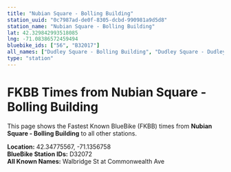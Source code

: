 ```yaml
---
title: "Nubian Square - Bolling Building"
station_uuid: "0c7987ad-de0f-8305-dcbd-990981a9d5d8"
station_name: "Nubian Square - Bolling Building"
lat: 42.329842993518085
lng: -71.08386572459494
bluebike_ids: ["56", "B32017"]
all_names: ["Dudley Square - Bolling Building", "Dudley Square - Dudley St at Warren St", "Nubian Square - Bolling Building"]
type: "station"
---
```


# FKBB Times from Nubian Square - Bolling Building

This page shows the Fastest Known BlueBike (FKBB) times from **Nubian Square - Bolling Building** to all other stations.

**Location:** 42.34775567, -71.1356758  
**BlueBike Station IDs:** D32072  
**All Known Names:** Walbridge St at Commonwealth Ave

